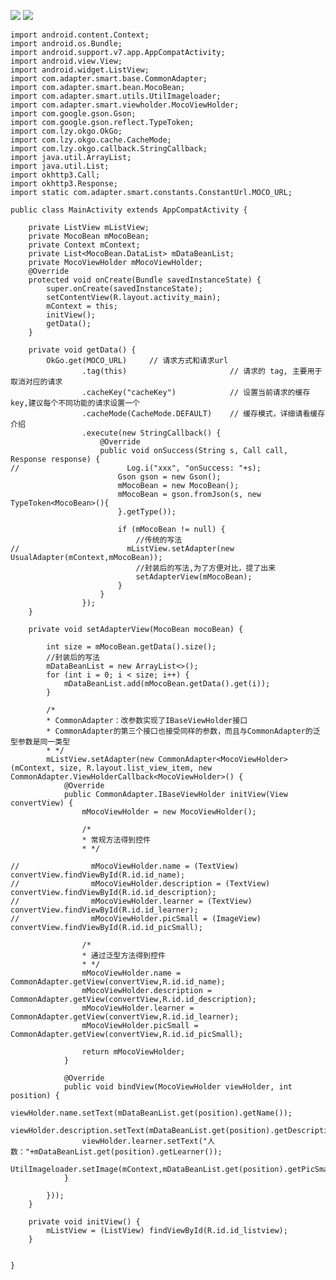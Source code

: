 ![](https://github.com/xubinbin1024/CommonAdapter/blob/master/img/list.png)
![](https://github.com/xubinbin1024/CommonAdapter/blob/master/img/grid.png)

    import android.content.Context;
    import android.os.Bundle;
    import android.support.v7.app.AppCompatActivity;
    import android.view.View;
    import android.widget.ListView;
    import com.adapter.smart.base.CommonAdapter;
    import com.adapter.smart.bean.MocoBean;
    import com.adapter.smart.utils.UtilImageloader;
    import com.adapter.smart.viewholder.MocoViewHolder;
    import com.google.gson.Gson;
    import com.google.gson.reflect.TypeToken;
    import com.lzy.okgo.OkGo;
    import com.lzy.okgo.cache.CacheMode;
    import com.lzy.okgo.callback.StringCallback;
    import java.util.ArrayList;
    import java.util.List;
    import okhttp3.Call;
    import okhttp3.Response;
    import static com.adapter.smart.constants.ConstantUrl.MOCO_URL;

    public class MainActivity extends AppCompatActivity {

        private ListView mListView;
        private MocoBean mMocoBean;
        private Context mContext;
        private List<MocoBean.DataList> mDataBeanList;
        private MocoViewHolder mMocoViewHolder;
        @Override
        protected void onCreate(Bundle savedInstanceState) {
            super.onCreate(savedInstanceState);
            setContentView(R.layout.activity_main);
            mContext = this;
            initView();
            getData();
        }

        private void getData() {
            OkGo.get(MOCO_URL)     // 请求方式和请求url
                    .tag(this)                       // 请求的 tag, 主要用于取消对应的请求
                    .cacheKey("cacheKey")            // 设置当前请求的缓存key,建议每个不同功能的请求设置一个
                    .cacheMode(CacheMode.DEFAULT)    // 缓存模式，详细请看缓存介绍
                    .execute(new StringCallback() {
                        @Override
                        public void onSuccess(String s, Call call, Response response) {
    //                        Log.i("xxx", "onSuccess: "+s);
                            Gson gson = new Gson();
                            mMocoBean = new MocoBean();
                            mMocoBean = gson.fromJson(s, new TypeToken<MocoBean>(){
                            }.getType());

                            if (mMocoBean != null) {
                                //传统的写法
    //                        mListView.setAdapter(new UsualAdapter(mContext,mMocoBean));
                                //封装后的写法,为了方便对比，提了出来
                                setAdapterView(mMocoBean);
                            }
                        }
                    });
        }

        private void setAdapterView(MocoBean mocoBean) {

            int size = mMocoBean.getData().size();
            //封装后的写法
            mDataBeanList = new ArrayList<>();
            for (int i = 0; i < size; i++) {
                mDataBeanList.add(mMocoBean.getData().get(i));
            }

            /*
            * CommonAdapter：改参数实现了IBaseViewHolder接口
            * CommonAdapter的第三个接口也接受同样的参数，而且与CommonAdapter的泛型参数是同一类型
            * */
            mListView.setAdapter(new CommonAdapter<MocoViewHolder>(mContext, size, R.layout.list_view_item, new CommonAdapter.ViewHolderCallback<MocoViewHolder>() {
                @Override
                public CommonAdapter.IBaseViewHolder initView(View convertView) {
                    mMocoViewHolder = new MocoViewHolder();

                    /*
                    * 常规方法得到控件
                    * */

    //                mMocoViewHolder.name = (TextView) convertView.findViewById(R.id.id_name);
    //                mMocoViewHolder.description = (TextView) convertView.findViewById(R.id.id_description);
    //                mMocoViewHolder.learner = (TextView) convertView.findViewById(R.id.id_learner);
    //                mMocoViewHolder.picSmall = (ImageView) convertView.findViewById(R.id.id_picSmall);

                    /*
                    * 通过泛型方法得到控件
                    * */
                    mMocoViewHolder.name = CommonAdapter.getView(convertView,R.id.id_name);
                    mMocoViewHolder.description = CommonAdapter.getView(convertView,R.id.id_description);
                    mMocoViewHolder.learner = CommonAdapter.getView(convertView,R.id.id_learner);
                    mMocoViewHolder.picSmall = CommonAdapter.getView(convertView,R.id.id_picSmall);

                    return mMocoViewHolder;
                }

                @Override
                public void bindView(MocoViewHolder viewHolder, int position) {
                    viewHolder.name.setText(mDataBeanList.get(position).getName());
                    viewHolder.description.setText(mDataBeanList.get(position).getDescription());
                    viewHolder.learner.setText("人数："+mDataBeanList.get(position).getLearner());
                    UtilImageloader.setImage(mContext,mDataBeanList.get(position).getPicSmall(),viewHolder.picSmall);
                }

            }));
        }

        private void initView() {
            mListView = (ListView) findViewById(R.id.id_listview);
        }


    }
